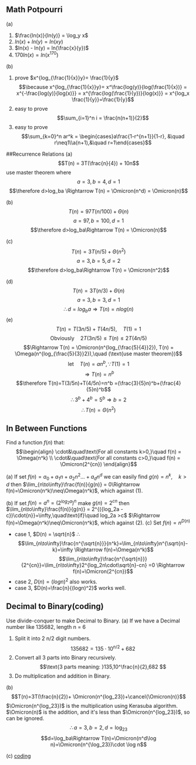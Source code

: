 ## Math Potpourri
(a) 
1. $\frac{ln(x)}{ln(y)} = \log_y x$
2. $ln(x) + ln(y) = ln(xy)$
3. $ln(x) - ln(y) = ln(\frac{x}{y})$
4. $170ln(x) = ln(x^{170})$

(b) 
1. prove $x^{log_{\frac{1}{x}}y}= \frac{1}{y}$
   $$\because x^{log_{\frac{1}{x}}y}= x^\frac{log(y)}{log(\frac{1}{x})}
   = x^{-\frac{log(y)}{log(x)}} = x^{\frac{log(\frac{1}{y})}{log(x)}} = x^{log_x \frac{1}{y}}=\frac{1}{y}$$
2. easy to prove $$\sum_{i=1}^n i = \frac{n(n+1)}{2}$$
3. easy to prove $$\sum_{k=0}^n ar^k = \begin{cases}a\frac{1-r^{n+1}}{1-r}, &\quad r\neq1\\a(n+1),&\quad r=1\end{cases}$$
    
##Recurrence Relations
(a) 
$$T(n) = 3T(\frac{n}{4}) + 10n$$
use master theorem where $$a=3,b=4,d=1$$
$$\therefore d>log_ba \Rightarrow T(n) = \Omicron(n^d) = \Omicron(n)$$

(b) 
$$T(n) = 97T(n/100)+\Theta(n)$$
$$a=97,b=100,d=1$$
$$\therefore d>log_ba\Rightarrow T(n) = \Omicron(n)$$

(c) 
$$T(n)=3T(n/5)+\Theta(n^2)$$
$$a=3,b=5,d=2$$
$$\therefore d>log_ba\Rightarrow T(n) = \Omicron(n^2)$$

(d) 
$$T(n) = 3T(n/3)+\Theta(n)$$
$$a=3,b=3,d=1$$
$$\therefore d=log_ba \Rightarrow T(n)=nlog(n)$$
(e) 
$$T(n) = T(3n/5)+T(4n/5), \quad T(1) =1$$
$$\text{Obviously}\quad 2T(3n/5)\leq T(n)\leq 2T(4n/5)$$
$$\Rightarrow T(n) = \Omicron(n^{log_{\frac{5}{4}}2}), T(n) = \Omega(n^{log_{\frac{5}{3}}2}),\quad (\text{use master theorem})$$
$$\text{let}\quad T(n) = an^b,\because T(1)=1$$
$$\Rightarrow T(n) = n^b$$
$$\therefore T(n)=T(3/5n)+T(4/5n)=n^b =(\frac{3}{5}n)^b+(\frac{4}{5}n)^b$$
$$\therefore 3^b+4^b=5^b \Rightarrow b=2$$
$$\therefore T(n)=\Theta(n^2)$$

## In Between Functions
Find a function $f(n)$ that:
$$\begin{align}
\cdot&\quad\text{For all constants k>0,}\quad f(n) = \Omega(n^k) \\
\cdot&\quad\text{For all constants c>0,}\quad f(n) = \Omicron(2^{cn})
\end{align}$$


(a) 
If set $f(n) = a_0+a_1n+a_2n^2...+a_dn^d$
we can easily find $g(n) = n^k,\quad k>d$
then $\lim_{n\to\infty}\frac{f(n)}{g(n)} = 0\Rightarrow f(n)=\Omicron(n^k)\neq\Omega(n^k)$, which against (1).

(b)
If set $f(n)=a^n=(2^{log_2a})^n$
make $g(n)=2^{cn}$
then $\lim_{n\to\infty}\frac{f(n)}{g(n)} = 2^{({log_2a -c})\cdot{n}}=\infty,\quad\text{if}\quad log_2a >c$
$\Rightarrow f(n)=\Omega(n^k)\neq\Omicron(n^k)$, which against (2).
(c)
Set $f(n) = n^{D(n)}$
* case 1, $D(n) = \sqrt{n}$
$\therefore$
$$\lim_{n\to\infty}\frac{n^{\sqrt{n}}}{n^k}=\lim_{n\to\infty}n^{\sqrt{n}-k}=\infty \Rightarrow f(n)=\Omega(n^k)$$
$$\lim_{n\to\infty}\frac{n^{\sqrt{n}}}{2^{cn}}=\lim_{n\to\infty}2^{log_2n\cdot\sqrt{n}-cn} =0 \Rightarrow f(n)=\Omicron(2^{cn})$$
* case 2, $D(n)=(logn)^2$ also works.
* case 3, $D(n)=\frac{n}{(logn)^2}$ works well.


##  Decimal to Binary(coding)
Use divide-conquer to make Decimal to Binary.
(a) If we have a Decimal number like 135682, length n = 6
1. Split it into 2 n/2 digit numbers.
   $$135682 = 135\cdot10^{n/2}+682$$
2. Convert all 3 parts into Binary recursively.
   $$\text{3 parts meaning: }135,10^\frac{n}{2},682  $$
3. Do multiplication and addition in Binary.
   
(b)$$T(n)=3T(\frac{n}{2})+ \Omicron(n^{log_23})+\cancel{\Omicron(n)}$$
$\Omicron(n^{log_23})$ is the multiplication using Kerasuba algorithm.
$\Omicron(n)$ is the addition, and it's less than $\Omicron(n^{log_23})$, so can be ignored. 
$$\therefore a=3,b=2,d=\log_23$$
$$d=\log_ba\Rightarrow T(n)=\Omicron(n^d\log n)=\Omicron(n^{\log_23})\cdot \log n$$

(c) [coding](decimal_to_binary.ipynb) 